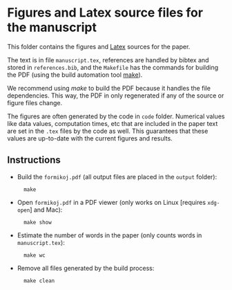 # Figures and Latex source files for the manuscript

This folder contains the figures and [Latex](https://www.latex-project.org/)
sources for the paper.

The text is in file `manuscript.tex`, references are handled by bibtex and
stored in `references.bib`, and the `Makefile` has the commands for building
the PDF (using the build automation tool
[make](https://en.wikipedia.org/wiki/Make_(software))).

We recommend using *make* to build the PDF because it handles the file
dependencies. This way, the PDF in only regenerated if any of the source or
figure files change.

The figures are often generated by the code in `code` folder.
Numerical values like data values, computation times, etc that are included in
the paper text are set in the `.tex` files by the code as well.
This guarantees that these values are up-to-date with the current figures and
results.

## Instructions

* Build the `formikoj.pdf` (all output files are placed in the `output`
  folder):

        make

* Open `formikoj.pdf` in a PDF viewer (only works on Linux [requires
  `xdg-open`] and Mac):

        make show

* Estimate the number of words in the paper (only counts words in
  `manuscript.tex`):

        make wc

* Remove all files generated by the build process:

        make clean
